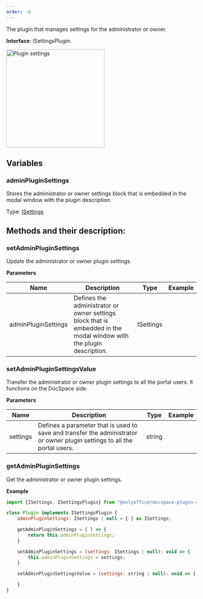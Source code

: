 ```yaml
---
order: -8
---
```



The plugin that manages settings for the administrator or owner.

**Interface**: ISettingsPlugin.

<img alt="Plugin settings" src="/assets/images/docspace/settings-block.png" width="260px">

## Variables

### adminPluginSettings

Stores the administrator or owner settings block that is embedded in the modal window with the plugin description.

Type: [ISettings](https://github.com/ONLYOFFICE/docspace-plugin-sdk/blob/master/src/interfaces/settings/ISettings.ts)


## Methods and their description:

### setAdminPluginSettings

Update the administrator or owner plugin settings.

  **Parameters**

  | Name                | Description                                                                                                         | Type      | Example |
  | ------------------- | ------------------------------------------------------------------------------------------------------------------- | --------- | ------- |
  | adminPluginSettings | Defines the administrator or owner settings block that is embedded in the modal window with the plugin description. | ISettings |         |


### setAdminPluginSettingsValue

Transfer the administrator or owner plugin settings to all the portal users. It functions on the DocSpace side.

  **Parameters**

  | Name     | Description                                                                                                               | Type   | Example |
  | -------- | ------------------------------------------------------------------------------------------------------------------------- | ------ | ------- |
  | settings | Defines a parameter that is used to save and transfer the administrator or owner plugin settings to all the portal users. | string |         |


### getAdminPluginSettings

Get the administrator or owner plugin settings.

**Example**

``` javascript
import {ISettings, ISettingsPlugin} from "@onlyoffice/docspace-plugin-sdk";

class Plugin implements ISettingsPlugin {
    adminPluginSettings: ISettings | null = { } as ISettings;

    getAdminPluginSettings = ( ) => {
        return this.adminPluginSettings;
    }

    setAdminPluginSettings = (settings: ISettings | null): void => {
        this.adminPluginSettings = settings;
    }

    setAdminPluginSettingsValue = (settings: string | null): void => {

    }
}
```
